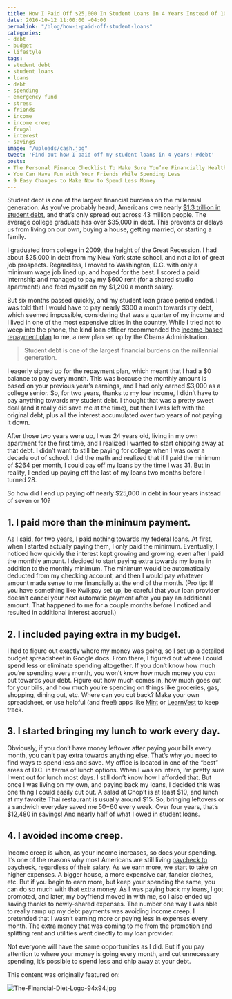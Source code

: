 ```yaml
---
title: How I Paid Off $25,000 In Student Loans In 4 Years Instead Of 10
date: 2016-10-12 11:00:00 -04:00
permalink: "/blog/how-i-paid-off-student-loans"
categories:
- debt
- budget
- lifestyle
tags:
- student debt
- student loans
- loans
- debt
- spending
- emergency fund
- stress
- friends
- income
- income creep
- frugal
- interest
- savings
image: "/uploads/cash.jpg"
tweet: 'Find out how I paid off my student loans in 4 years! #debt'
posts:
- The Personal Finance Checklist To Make Sure You’re Financially Healthy
- You Can Have Fun with Your Friends While Spending Less
- 9 Easy Changes to Make Now to Spend Less Money
---
```


Student debt is one of the largest financial burdens on the millennial generation. As you’ve probably heard, Americans owe nearly [$1.3 trillion in student debt](https://studentloanhero.com/student-loan-debt-statistics/), and that’s only spread out across 43 million people. The average college graduate has over $35,000 in debt. This prevents or delays us from living on our own, buying a house, getting married, or starting a family.

I graduated from college in 2009, the height of the Great Recession. I had about $25,000 in debt from my New York state school, and not a lot of great job prospects. Regardless, I moved to Washington, D.C. with only a minimum wage job lined up, and hoped for the best. I scored a paid internship and managed to pay my $600 rent (for a shared studio apartment!) and feed myself on my $1,200 a month salary.

But six months passed quickly, and my student loan grace period ended. I was told that I would have to pay nearly $300 a month towards my debt, which seemed impossible, considering that was a quarter of my income and I lived in one of the most expensive cities in the country. While I tried not to weep into the phone, the kind loan officer recommended the [income-based repayment plan](https://studentaid.ed.gov/sa/repay-loans/understand/plans/income-driven) to me, a new plan set up by the Obama Administration.

> Student debt is one of the largest financial burdens on the millennial generation.

I eagerly signed up for the repayment plan, which meant that I had a $0 balance to pay every month. This was because the monthly amount is based on your previous year’s earnings, and I had only earned $3,000 as a college senior. So, for two years, thanks to my low income, I didn’t have to pay anything towards my student debt. I thought that was a pretty sweet deal (and it really did save me at the time), but then I was left with the original debt, plus all the interest accumulated over two years of not paying it down.

After those two years were up, I was 24 years old, living in my own apartment for the first time, and I realized I wanted to start chipping away at that debt. I didn’t want to still be paying for college when I was over a decade out of school. I did the math and realized that if I paid the minimum of $264 per month, I could pay off my loans by the time I was 31. But in reality, I ended up paying off the last of my loans two months before I turned 28.

So how did I end up paying off nearly $25,000 in debt in four years instead of seven or 10?

## 1. I paid more than the minimum payment.

As I said, for two years, I paid nothing towards my federal loans. At first, when I started actually paying them, I only paid the minimum. Eventually, I noticed how quickly the interest kept growing and growing, even after I paid the monthly amount. I decided to start paying extra towards my loans in addition to the monthly minimum. The minimum would be automatically deducted from my checking account, and then I would pay whatever amount made sense to me financially at the end of the month. (Pro tip: If you have something like Kwikpay set up, be careful that your loan provider doesn’t cancel your next automatic payment after you pay an additional amount. That happened to me for a couple months before I noticed and resulted in additional interest accrual.)

## 2. I included paying extra in my budget.

I had to figure out exactly where my money was going, so I set up a detailed budget spreadsheet in Google docs. From there, I figured out where I could spend less or eliminate spending altogether. If you don’t know how much you’re spending every month, you won’t know how much money you *can* put towards your debt. Figure out how much comes in, how much goes out for your bills, and how much you’re spending on things like groceries, gas, shopping, dining out, etc. Where can you cut back? Make your own spreadsheet, or use helpful (and free!) apps like [Mint](https://www.mint.com/) or [LearnVest](https://www.learnvest.com/?utm_source=CJ&utm_medium=affiliate&utm_campaign=wellness&utm_content=yoga_300x250) to keep track.

## 3. I started bringing my lunch to work every day.

Obviously, if you don’t have money leftover after paying your bills every month, you can’t pay extra towards anything else. That’s why you need to find ways to spend less and save. My office is located in one of the “best” areas of D.C. in terms of lunch options. When I was an intern, I’m pretty sure I went out for lunch most days. I still don’t know how I afforded that. But once I was living on my own, and paying back my loans, I decided this was one thing I could easily cut out. A salad at Chop’t is at least $10, and lunch at my favorite Thai restaurant is usually around $15. So, bringing leftovers or a sandwich everyday saved me $50-$60 every week. Over four years, that’s $12,480 in savings! And nearly half of what I owed in student loans.

## 4. I avoided income creep.

Income creep is when, as your income increases, so does your spending. It’s one of the reasons why most Americans are still living [paycheck to paycheck](https://www.theguardian.com/business/2015/dec/25/wealthy-americans-living-paycheck-to-paycheck-income-paying-bills), regardless of their salary. As we earn more, we start to take on higher expenses. A bigger house, a more expensive car, fancier clothes, etc. But if you begin to earn more, but keep your spending the same, you can do so much with that extra money. As I was paying back my loans, I got promoted, and later, my boyfriend moved in with me, so I also ended up saving thanks to newly-shared expenses. The number one way I was able to really ramp up my debt payments was avoiding income creep. I pretended that I wasn’t earning more *or* paying less in expenses every month. The extra money that was coming to me from the promotion and splitting rent and utilities went directly to my loan provider.

Not everyone will have the same opportunities as I did. But if you pay attention to where your money is going every month, and cut unnecessary spending, it’s possible to spend less and chip away at your debt.

This content was originally featured on:

![The-Financial-Diet-Logo-94x94.jpg](/uploads/The-Financial-Diet-Logo-94x94.jpg)